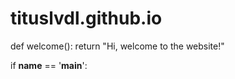 # tituslvdl.github.io
def welcome():
    return "Hi, welcome to the website!"

if __name__ == '__main__':
